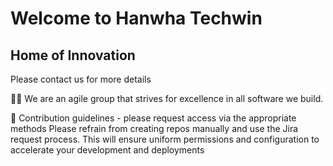 # Welcome to Hanwha Techwin
## Home of Innovation
Please contact us for more details

🙋‍♀️ We are an agile group that strives for excellence in all software we build.

🌈 Contribution guidelines - please request access via the appropriate methods
Please refrain from creating repos manually and use the Jira request process.
This will ensure uniform permissions and configuration to accelerate your development
and deployments 

<!--
**Here are some ideas to get you started:**
👩‍💻 Useful resources - where can the community find your docs? Is there anything else the community should know?
🍿 Fun facts - what does your team eat for breakfast?
🧙 Remember, you can do mighty things with the power of [Markdown](https://docs.github.com/github/writing-on-github/getting-started-with-writing-and-formatting-on-github/basic-writing-and-formatting-syntax)
-->
